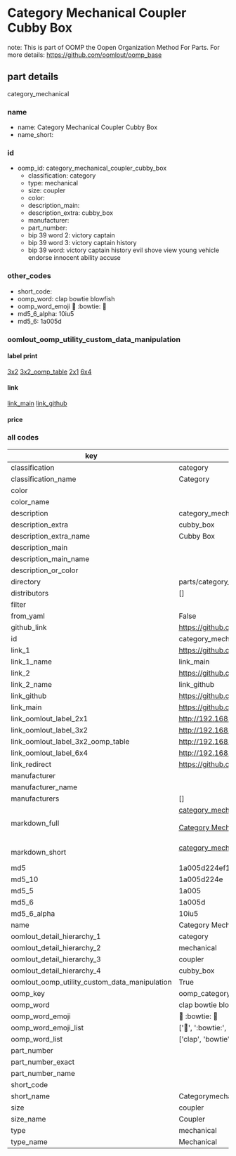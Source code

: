 # Category Mechanical Coupler Cubby Box  

note: This is part of OOMP the Oopen Organization Method For Parts. For more details: https://github.com/oomlout/oomp_base

##  part details
  



category_mechanical



### name
* name: Category Mechanical Coupler Cubby Box
* name_short: 
### id
* oomp_id: category_mechanical_coupler_cubby_box
  * classification: category
  * type: mechanical
  * size: coupler
  * color: 
  * description_main: 
  * description_extra: cubby_box
  * manufacturer: 
  * part_number: 
  * bip 39 word 2: victory captain
  * bip 39 word 3: victory captain history
  * bip 39 word: victory captain history evil shove view young vehicle endorse innocent ability accuse

### other_codes
* short_code: 
* oomp_word: clap bowtie blowfish
* oomp_word_emoji :clap: :bowtie: :blowfish:
* md5_6_alpha: 10iu5
* md5_6: 1a005d






### oomlout_oomp_utility_custom_data_manipulation
#### label print
[3x2](http://192.168.1.245:1112/?label=oomp%2010iu5)
[3x2_oomp_table](http://192.168.1.108:1112/?label=oomp%2010iu5)
[2x1](http://192.168.1.242:1112/?label=oomp%2010iu5)
[6x4](http://192.168.1.55:1112/?label=oomp%2010iu5)    

#### link

[link_main](https://github.com/oomlout/oomlout_oomp_version_1_messy/tree/main/parts/category_mechanical_coupler_cubby_box) [link_github](https://github.com/oomlout/oomlout_oomp_version_1_messy/tree/main/parts/category_mechanical_coupler_cubby_box)                             

#### price







### all codes 
| key | value |  
| --- | --- |  
| classification | category |  
| classification_name | Category |  
| color |  |  
| color_name |  |  
| description | category_mechanical |  
| description_extra | cubby_box |  
| description_extra_name | Cubby Box |  
| description_main |  |  
| description_main_name |  |  
| description_or_color |   |  
| directory | parts/category_mechanical_coupler_cubby_box |  
| distributors | [] |  
| filter |  |  
| from_yaml | False |  
| github_link | https://github.com/oomlout/oomlout_oomp_part_src/tree/main/parts/category_mechanical_coupler_cubby_box |  
| id | category_mechanical_coupler_cubby_box |  
| link_1 | https://github.com/oomlout/oomlout_oomp_version_1_messy/tree/main/parts/category_mechanical_coupler_cubby_box |  
| link_1_name | link_main |  
| link_2 | https://github.com/oomlout/oomlout_oomp_version_1_messy/tree/main/parts/category_mechanical_coupler_cubby_box |  
| link_2_name | link_github |  
| link_github | https://github.com/oomlout/oomlout_oomp_version_1_messy/tree/main/parts/category_mechanical_coupler_cubby_box |  
| link_main | https://github.com/oomlout/oomlout_oomp_version_1_messy/tree/main/parts/category_mechanical_coupler_cubby_box |  
| link_oomlout_label_2x1 | http://192.168.1.242:1112/?label=oomp%2010iu5 |  
| link_oomlout_label_3x2 | http://192.168.1.245:1112/?label=oomp%2010iu5 |  
| link_oomlout_label_3x2_oomp_table | http://192.168.1.108:1112/?label=oomp%2010iu5 |  
| link_oomlout_label_6x4 | http://192.168.1.55:1112/?label=oomp%2010iu5 |  
| link_redirect | https://github.com/oomlout/oomlout_oomp_version_1_messy/tree/main/parts/category_mechanical_coupler_cubby_box |  
| manufacturer |  |  
| manufacturer_name |  |  
| manufacturers | [] |  
| markdown_full | [category_mechanical_coupler_cubby_box](none)<br>[](none)<br>[Category Mechanical Coupler Cubby Box](none)<br><br> |  
| markdown_short | [category_mechanical_coupler_cubby_box](none)<br><br> |  
| md5 | 1a005d224ef1ffebcfe384ded8488f9d |  
| md5_10 | 1a005d224e |  
| md5_5 | 1a005 |  
| md5_6 | 1a005d |  
| md5_6_alpha | 10iu5 |  
| name | Category Mechanical Coupler Cubby Box |  
| oomlout_detail_hierarchy_1 | category |  
| oomlout_detail_hierarchy_2 | mechanical |  
| oomlout_detail_hierarchy_3 | coupler |  
| oomlout_detail_hierarchy_4 | cubby_box |  
| oomlout_oomp_utility_custom_data_manipulation | True |  
| oomp_key | oomp_category_mechanical_coupler_cubby_box |  
| oomp_word | clap bowtie blowfish |  
| oomp_word_emoji | :clap: :bowtie: :blowfish: |  
| oomp_word_emoji_list | [':clap:', ':bowtie:', ':blowfish:'] |  
| oomp_word_list | ['clap', 'bowtie', 'blowfish'] |  
| part_number |  |  
| part_number_exact |  |  
| part_number_name |  |  
| short_code |  |  
| short_name | Categorymechanical |  
| size | coupler |  
| size_name | Coupler |  
| type | mechanical |  
| type_name | Mechanical |  
